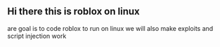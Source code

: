 ## Hi there this is roblox on linux

are goal is to code roblox to run on linux
we will also make exploits and script injection
work

<!--

**Stuff were working on**
exploits working
roblox linux code
-->

